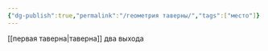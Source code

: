 ```yaml
---
{"dg-publish":true,"permalink":"/геометрия таверны/","tags":["место"]}
---
```


[[первая таверна\|таверна]] два выхода